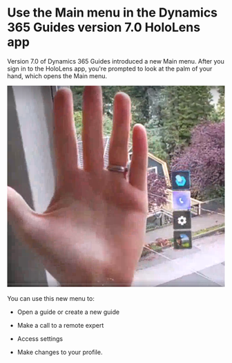 

# Use the Main menu in the Dynamics 365 Guides version 7.0 HoloLens app

Version 7.0 of Dynamics 365 Guides introduced a new Main menu. After you sign in to the HoloLens app, you're prompted to look at the palm of your hand, which opens the Main menu.

![Screen shot of hand and Main menu.](media/main-menu.PNG "Screen shot of hand and Main menu")

You can use this new menu to:

- Open a guide or create a new guide

- Make a call to a remote expert

- Access settings

- Make changes to your profile. 
